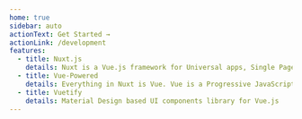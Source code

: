 ```yaml
---
home: true
sidebar: auto
actionText: Get Started →
actionLink: /development
features:
  - title: Nuxt.js
    details: Nuxt is a Vue.js framework for Universal apps, Single Page Applications and Static Sites
  - title: Vue-Powered
    details: Everything in Nuxt is Vue. Vue is a Progressive JavaScript Framework
  - title: Vuetify
    details: Material Design based UI components library for Vue.js
---
```

